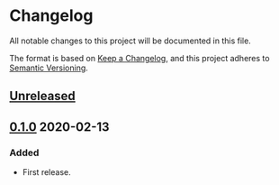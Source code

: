 # Changelog

All notable changes to this project will be documented in this file.

The format is based on [Keep a Changelog](https://keepachangelog.com/en/1.0.0/),
and this project adheres to [Semantic Versioning](https://semver.org/spec/v2.0.0.html).

## [Unreleased]

## [0.1.0] 2020-02-13

### Added

- First release.

[Unreleased]: https://github.com/giantswarm/microkit/compare/v0.1.0...HEAD
[0.1.0]: https://github.com/giantswarm/microkit/releases/tag/v0.1.0
